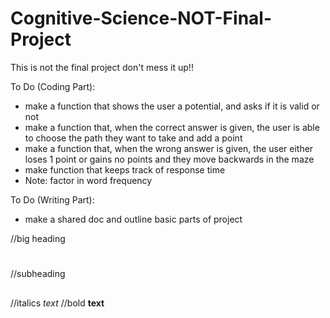 # Cognitive-Science-NOT-Final-Project
This is not the final project don't mess it up!!

To Do (Coding Part):
- make a function that shows the user a potential, and asks if it is valid or not
- make a function that, when the correct answer is given, the user is able to choose the path they want to take and add a point
- make a function that, when the wrong answer is given, the user either loses 1 point or gains no points and they move backwards in the maze
- make function that keeps track of response time
- Note: factor in word frequency

To Do (Writing Part):
- make a shared doc and outline basic parts of project

//big heading
#
//subheading
##
//italics
*text*
//bold
**text**